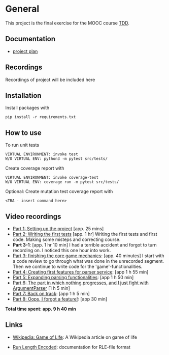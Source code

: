 # General

This project is the final exercise for the MOOC course [TDD](https://tdd.mooc.fi/).

## Documentation

- [project plan](documentation/project-plan.md)

## Recordings

Recordings of project will be included here

## Installation

Install packages with

```
pip install -r requirements.txt
```

## How to use

To run unit tests

```
VIRTUAL ENVIRONMENT: invoke test
W/O VIRTUAL ENV: python3 -m pytest src/tests/
```

Create coverage report with

```
VIRTUAL ENVIRONMENT: invoke coverage-test
W/O VIRTUAL ENV: coverage run -m pytest src/tests/
```

Optional: Create mutation test coverage report with

```
<TBA - insert command here>
```

## Video recordings

- [Part 1: Setting up the project](https://youtu.be/NTwA7fSnCFI) [app. 25 mins]
- [Part 2: Writing the first tests](https://youtu.be/wU2ub4HU2Zs) [app. 1 hr] Writing the first tests and first code. Making some misteps and correcting course.
- **Part 3-1**: [app. 1 hr 10 min] I had a terrible accident and forgot to turn recording on. I noticed this one hour into work.
- [Part 3: finishing the core game mechanics](https://youtu.be/qWHYmxeu14I): [app. 40 minutes] I start with a code review to go through what was done in the unrecorded segment. Then we continue to write code for the 'game'-functionalities.
- [Part 4: Creating first features for parser service](https://youtu.be/iZ_p3b-887w): [app 1 h 55 min]
- [Part 5: Expanding parsing functionalities](https://youtu.be/QHInGAFZcoI): [app 1 h 50 min]
- [Part 6: The part in which nothing progresses, and I just fight with ArgumentParser](https://youtu.be/-Js_cB73ZrE) [1 h 5 min]
- [Part 7: Back on track](https://youtu.be/mRiI4agXNDI): [app 1 h 5 min]
- [Part 8: Oops, I forgot a feature!](https://youtu.be/tsmPb1dS1GQ): [app 30 min]

**Total time spent: app. 9 h 40 min**

## Links

- [Wikipedia: Game of Life](https://en.wikipedia.org/wiki/Conway%27s_Game_of_Life): A Wikipedia article on game of life

- [Run Length Encoded](https://conwaylife.com/wiki/Run_Length_Encoded): documentation for RLE-file format
